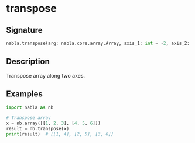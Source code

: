 # transpose

## Signature

```python
nabla.transpose(arg: nabla.core.array.Array, axis_1: int = -2, axis_2: int = -1) -> nabla.core.array.Array
```

## Description

Transpose array along two axes.

## Examples

```python
import nabla as nb

# Transpose array
x = nb.array([[1, 2, 3], [4, 5, 6]])
result = nb.transpose(x)
print(result)  # [[1, 4], [2, 5], [3, 6]]
```

